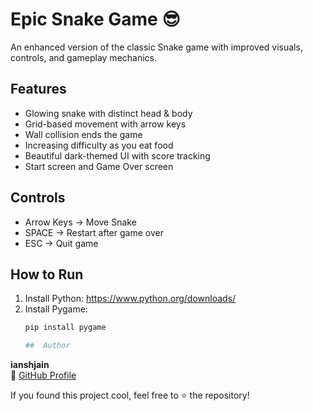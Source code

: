 # Epic Snake Game 😎

An enhanced version of the classic Snake game with improved visuals, controls, and gameplay mechanics.

##  Features 

- Glowing snake with distinct head & body
- Grid-based movement with arrow keys
- Wall collision ends the game
- Increasing difficulty as you eat food
- Beautiful dark-themed UI with score tracking
- Start screen and Game Over screen

##  Controls 

- Arrow Keys → Move Snake
- SPACE → Restart after game over
- ESC → Quit game

##  How to Run 

1. Install Python: https://www.python.org/downloads/
2. Install Pygame:
   ```bash
   pip install pygame

   ##  Author

**ianshjain**  
📍 [GitHub Profile](https://github.com/ianshjain)

If you found this project cool, feel free to ⭐ the repository!
